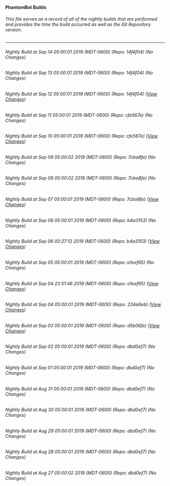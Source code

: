 **PhantomBot Builds**

###### This file serves as a record of all of the nightly builds that are performed and provides the time the build occurred as well as the Git Repository version.
-------------------------------------------------------------------------------------------------------------
###### Nightly Build at Sep 14 05:00:01 2019 (MDT-0600) (Repo: 14f4f04) (No Changes)
###### Nightly Build at Sep 13 05:00:01 2019 (MDT-0600) (Repo: 14f4f04) (No Changes)
###### Nightly Build at Sep 12 05:00:01 2019 (MDT-0600) (Repo: 14f4f04) ([View Changes](https://github.com/PhantomBot/PhantomBot/compare/cfe567e...14f4f04))
###### Nightly Build at Sep 11 05:00:01 2019 (MDT-0600) (Repo: cfe567e) (No Changes)
###### Nightly Build at Sep 10 05:00:01 2019 (MDT-0600) (Repo: cfe567e) ([View Changes](https://github.com/PhantomBot/PhantomBot/compare/7cba8fe...cfe567e))
###### Nightly Build at Sep 09 05:00:02 2019 (MDT-0600) (Repo: 7cba8fe) (No Changes)
###### Nightly Build at Sep 08 05:00:02 2019 (MDT-0600) (Repo: 7cba8fe) (No Changes)
###### Nightly Build at Sep 07 05:00:01 2019 (MDT-0600) (Repo: 7cba8fe) ([View Changes](https://github.com/PhantomBot/PhantomBot/compare/b4a3153...7cba8fe))
###### Nightly Build at Sep 06 05:00:01 2019 (MDT-0600) (Repo: b4a3153) (No Changes)
###### Nightly Build at Sep 06 00:27:12 2019 (MDT-0600) (Repo: b4a3153) ([View Changes](https://github.com/PhantomBot/PhantomBot/compare/a1eef65...b4a3153))
###### Nightly Build at Sep 05 05:00:01 2019 (MDT-0600) (Repo: a1eef65) (No Changes)
###### Nightly Build at Sep 04 22:51:46 2019 (MDT-0600) (Repo: a1eef65) ([View Changes](https://github.com/PhantomBot/PhantomBot/compare/234a6eb...a1eef65))
###### Nightly Build at Sep 04 05:00:01 2019 (MDT-0600) (Repo: 234a6eb) ([View Changes](https://github.com/PhantomBot/PhantomBot/compare/d5b06fe...234a6eb))
###### Nightly Build at Sep 03 05:00:01 2019 (MDT-0600) (Repo: d5b06fe) ([View Changes](https://github.com/PhantomBot/PhantomBot/compare/dbd0ef7...d5b06fe))
###### Nightly Build at Sep 02 05:00:01 2019 (MDT-0600) (Repo: dbd0ef7) (No Changes)
###### Nightly Build at Sep 01 05:00:01 2019 (MDT-0600) (Repo: dbd0ef7) (No Changes)
###### Nightly Build at Aug 31 05:00:01 2019 (MDT-0600) (Repo: dbd0ef7) (No Changes)
###### Nightly Build at Aug 30 05:00:01 2019 (MDT-0600) (Repo: dbd0ef7) (No Changes)
###### Nightly Build at Aug 29 05:00:01 2019 (MDT-0600) (Repo: dbd0ef7) (No Changes)
###### Nightly Build at Aug 28 05:00:01 2019 (MDT-0600) (Repo: dbd0ef7) (No Changes)
###### Nightly Build at Aug 27 05:00:02 2019 (MDT-0600) (Repo: dbd0ef7) (No Changes)
